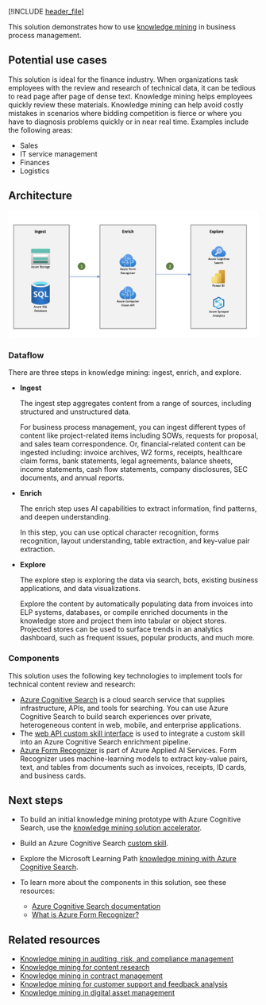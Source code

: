 <!-- cSpell:ignore pracjain -->

[!INCLUDE [header_file](../../../includes/sol-idea-header.md)]

This solution demonstrates how to use [knowledge mining](https://azure.microsoft.com/solutions/knowledge-mining) in business process management.

## Potential use cases

This solution is ideal for the finance industry. When organizations task employees with the review and research of technical data, it can be tedious to read page after page of dense text. Knowledge mining helps employees quickly review these materials. Knowledge mining can help avoid costly mistakes in scenarios where bidding competition is fierce or where you have to diagnosis problems quickly or in near real time. Examples include the following areas:

- Sales
- IT service management
- Finances
- Logistics

## Architecture

![Architecture Diagram: knowledge mining in business process management, with three steps: ingest, enrich, and explore.](../media/knowledge-mining-business-process-management.png)

### Dataflow

There are three steps in knowledge mining: ingest, enrich, and explore.

- **Ingest**

  The ingest step aggregates content from a range of sources, including structured and unstructured data.

  For business process management, you can ingest different types of content like project-related items including SOWs, requests for proposal, and sales team correspondence. Or, financial-related content can be ingested including: invoice archives, W2 forms, receipts, healthcare claim forms, bank statements, legal agreements, balance sheets, income statements, cash flow statements, company disclosures, SEC documents, and annual reports.

- **Enrich**

  The enrich step uses AI capabilities to extract information, find patterns, and deepen understanding.

  In this step, you can use optical character recognition, forms recognition, layout understanding, table extraction, and key-value pair extraction.

- **Explore**

  The explore step is exploring the data via search, bots, existing business applications, and data visualizations.

  Explore the content by automatically populating data from invoices into ELP systems, databases, or compile enriched documents in the knowledge store and project them into tabular or object stores. Projected stores can be used to surface trends in an analytics dashboard, such as frequent issues, popular products, and much more.

### Components

This solution uses the following key technologies to implement tools for technical content review and research:

- [Azure Cognitive Search](https://azure.microsoft.com/services/search) is a cloud search service that supplies infrastructure, APIs, and tools for searching. You can use Azure Cognitive Search to build search experiences over private, heterogeneous content in web, mobile, and enterprise applications.
- The [web API custom skill interface](/azure/search/cognitive-search-custom-skill-interface) is used to integrate a custom skill into an Azure Cognitive Search enrichment pipeline.
- [Azure Form Recognizer](https://azure.microsoft.com/services/cognitive-services/form-recognizer) is part of Azure Applied AI Services. Form Recognizer uses machine-learning models to extract key-value pairs, text, and tables from documents such as invoices, receipts, ID cards, and business cards.

## Next steps

- To build an initial knowledge mining prototype with Azure Cognitive Search, use the [knowledge mining solution accelerator](/samples/azure-samples/azure-search-knowledge-mining/azure-search-knowledge-mining).
- Build an Azure Cognitive Search [custom skill](/azure/search/cognitive-search-custom-skill-interface).
- Explore the Microsoft Learning Path [knowledge mining with Azure Cognitive Search](/learn/paths/implement-knowledge-mining-azure-cognitive-search).
- To learn more about the components in this solution, see these resources:

  - [Azure Cognitive Search documentation](/azure/search)
  - [What is Azure Form Recognizer?](/azure/applied-ai-services/form-recognizer/overview)

## Related resources

- [Knowledge mining in auditing, risk, and compliance management](./auditing-and-risk-compliance.yml)
- [Knowledge mining for content research](./content-research.yml)
- [Knowledge mining in contract management](./contract-management.yml)
- [Knowledge mining for customer support and feedback analysis](./customer-feedback-and-analytics.yml)
- [Knowledge mining in digital asset management](./digital-asset-management.yml)
